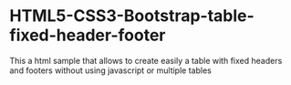 # HTML5-CSS3-Bootstrap-table-fixed-header-footer
This a html sample that allows to create easily a table with fixed headers and footers without using javascript or multiple tables

